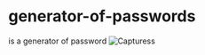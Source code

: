 # generator-of-passwords
is a generator of password
![Capturess](https://user-images.githubusercontent.com/106893889/172070864-3febf7e8-afad-48ed-bb7d-bc43b2a6f0bc.PNG)
